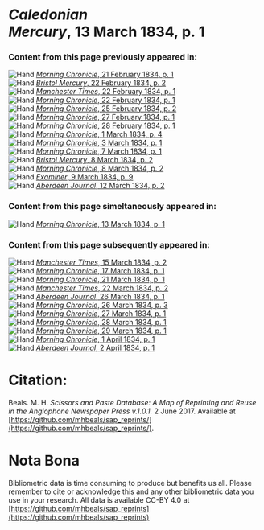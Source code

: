 # *Caledonian Mercury*, 13 March 1834, p. 1  
  
### Content from this page previously appeared in:  
![Hand](http://scissorsandpaste.net/wp-content/uploads/2017/06/smallhandpointer.png) [*Morning Chronicle*, 21 February 1834, p. 1](https://mhbeals.github.io/sap_html/Morning-Chronicle/Morning-Chronicle-21-February-1834-p-1)  
![Hand](http://scissorsandpaste.net/wp-content/uploads/2017/06/smallhandpointer.png) [*Bristol Mercury*, 22 February 1834, p. 2](https://mhbeals.github.io/sap_html/Bristol-Mercury/Bristol-Mercury-22-February-1834-p-2)  
![Hand](http://scissorsandpaste.net/wp-content/uploads/2017/06/smallhandpointer.png) [*Manchester Times*, 22 February 1834, p. 1](https://mhbeals.github.io/sap_html/Manchester-Times/Manchester-Times-22-February-1834-p-1)  
![Hand](http://scissorsandpaste.net/wp-content/uploads/2017/06/smallhandpointer.png) [*Morning Chronicle*, 22 February 1834, p. 1](https://mhbeals.github.io/sap_html/Morning-Chronicle/Morning-Chronicle-22-February-1834-p-1)  
![Hand](http://scissorsandpaste.net/wp-content/uploads/2017/06/smallhandpointer.png) [*Morning Chronicle*, 25 February 1834, p. 2](https://mhbeals.github.io/sap_html/Morning-Chronicle/Morning-Chronicle-25-February-1834-p-2)  
![Hand](http://scissorsandpaste.net/wp-content/uploads/2017/06/smallhandpointer.png) [*Morning Chronicle*, 27 February 1834, p. 1](https://mhbeals.github.io/sap_html/Morning-Chronicle/Morning-Chronicle-27-February-1834-p-1)  
![Hand](http://scissorsandpaste.net/wp-content/uploads/2017/06/smallhandpointer.png) [*Morning Chronicle*, 28 February 1834, p. 1](https://mhbeals.github.io/sap_html/Morning-Chronicle/Morning-Chronicle-28-February-1834-p-1)  
![Hand](http://scissorsandpaste.net/wp-content/uploads/2017/06/smallhandpointer.png) [*Morning Chronicle*, 1 March 1834, p. 4](https://mhbeals.github.io/sap_html/Morning-Chronicle/Morning-Chronicle-1-March-1834-p-4)  
![Hand](http://scissorsandpaste.net/wp-content/uploads/2017/06/smallhandpointer.png) [*Morning Chronicle*, 3 March 1834, p. 1](https://mhbeals.github.io/sap_html/Morning-Chronicle/Morning-Chronicle-3-March-1834-p-1)  
![Hand](http://scissorsandpaste.net/wp-content/uploads/2017/06/smallhandpointer.png) [*Morning Chronicle*, 7 March 1834, p. 1](https://mhbeals.github.io/sap_html/Morning-Chronicle/Morning-Chronicle-7-March-1834-p-1)  
![Hand](http://scissorsandpaste.net/wp-content/uploads/2017/06/smallhandpointer.png) [*Bristol Mercury*, 8 March 1834, p. 2](https://mhbeals.github.io/sap_html/Bristol-Mercury/Bristol-Mercury-8-March-1834-p-2)  
![Hand](http://scissorsandpaste.net/wp-content/uploads/2017/06/smallhandpointer.png) [*Morning Chronicle*, 8 March 1834, p. 2](https://mhbeals.github.io/sap_html/Morning-Chronicle/Morning-Chronicle-8-March-1834-p-2)  
![Hand](http://scissorsandpaste.net/wp-content/uploads/2017/06/smallhandpointer.png) [*Examiner*, 9 March 1834, p. 9](https://mhbeals.github.io/sap_html/Examiner/Examiner-9-March-1834-p-9)  
![Hand](http://scissorsandpaste.net/wp-content/uploads/2017/06/smallhandpointer.png) [*Aberdeen Journal*, 12 March 1834, p. 2](https://mhbeals.github.io/sap_html/Aberdeen-Journal/Aberdeen-Journal-12-March-1834-p-2)  
  
### Content from this page simeltaneously appeared in:  
![Hand](http://scissorsandpaste.net/wp-content/uploads/2017/06/smallhandpointer.png) [*Morning Chronicle*, 13 March 1834, p. 1](https://mhbeals.github.io/sap_html/Morning-Chronicle/Morning-Chronicle-13-March-1834-p-1)  
  
### Content from this page subsequently appeared in:  
![Hand](http://scissorsandpaste.net/wp-content/uploads/2017/06/smallhandpointer.png) [*Manchester Times*, 15 March 1834, p. 2](https://mhbeals.github.io/sap_html/Manchester-Times/Manchester-Times-15-March-1834-p-2)  
![Hand](http://scissorsandpaste.net/wp-content/uploads/2017/06/smallhandpointer.png) [*Morning Chronicle*, 17 March 1834, p. 1](https://mhbeals.github.io/sap_html/Morning-Chronicle/Morning-Chronicle-17-March-1834-p-1)  
![Hand](http://scissorsandpaste.net/wp-content/uploads/2017/06/smallhandpointer.png) [*Morning Chronicle*, 21 March 1834, p. 1](https://mhbeals.github.io/sap_html/Morning-Chronicle/Morning-Chronicle-21-March-1834-p-1)  
![Hand](http://scissorsandpaste.net/wp-content/uploads/2017/06/smallhandpointer.png) [*Manchester Times*, 22 March 1834, p. 2](https://mhbeals.github.io/sap_html/Manchester-Times/Manchester-Times-22-March-1834-p-2)  
![Hand](http://scissorsandpaste.net/wp-content/uploads/2017/06/smallhandpointer.png) [*Aberdeen Journal*, 26 March 1834, p. 1](https://mhbeals.github.io/sap_html/Aberdeen-Journal/Aberdeen-Journal-26-March-1834-p-1)  
![Hand](http://scissorsandpaste.net/wp-content/uploads/2017/06/smallhandpointer.png) [*Morning Chronicle*, 26 March 1834, p. 3](https://mhbeals.github.io/sap_html/Morning-Chronicle/Morning-Chronicle-26-March-1834-p-3)  
![Hand](http://scissorsandpaste.net/wp-content/uploads/2017/06/smallhandpointer.png) [*Morning Chronicle*, 27 March 1834, p. 1](https://mhbeals.github.io/sap_html/Morning-Chronicle/Morning-Chronicle-27-March-1834-p-1)  
![Hand](http://scissorsandpaste.net/wp-content/uploads/2017/06/smallhandpointer.png) [*Morning Chronicle*, 28 March 1834, p. 1](https://mhbeals.github.io/sap_html/Morning-Chronicle/Morning-Chronicle-28-March-1834-p-1)  
![Hand](http://scissorsandpaste.net/wp-content/uploads/2017/06/smallhandpointer.png) [*Morning Chronicle*, 29 March 1834, p. 1](https://mhbeals.github.io/sap_html/Morning-Chronicle/Morning-Chronicle-29-March-1834-p-1)  
![Hand](http://scissorsandpaste.net/wp-content/uploads/2017/06/smallhandpointer.png) [*Morning Chronicle*, 1 April 1834, p. 1](https://mhbeals.github.io/sap_html/Morning-Chronicle/Morning-Chronicle-1-April-1834-p-1)  
![Hand](http://scissorsandpaste.net/wp-content/uploads/2017/06/smallhandpointer.png) [*Aberdeen Journal*, 2 April 1834, p. 1](https://mhbeals.github.io/sap_html/Aberdeen-Journal/Aberdeen-Journal-2-April-1834-p-1)  


# Citation: 

Beals. M. H. *Scissors and Paste Database: A Map of Reprinting and Reuse in the Anglophone Newspaper Press v.1.0.1.* 2 June 2017. Available at [https://github.com/mhbeals/sap_reprints/](https://github.com/mhbeals/sap_reprints/). 

# Nota Bona

Bibliometric data is time consuming to produce but benefits us all. Please remember to cite or acknowledge this and any other bibliometric data you use in your research. All data is available CC-BY 4.0 at [https://github.com/mhbeals/sap_reprints](https://github.com/mhbeals/sap_reprints)